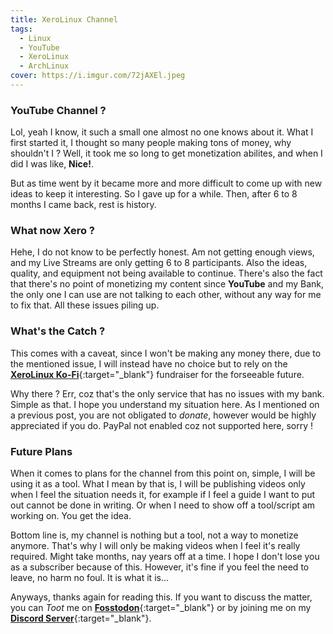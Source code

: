 ```yaml
---
title: XeroLinux Channel
tags:
  - Linux
  - YouTube
  - XeroLinux
  - ArchLinux
cover: https://i.imgur.com/72jAXEl.jpeg
---
```


### YouTube Channel ?

Lol, yeah I know, it such a small one almost no one knows about it. What I first started it, I thought so many people making tons of money, why shouldn't I ? Well, it took me so long to get monetization abilites, and when I did I was like, **Nice!**.

But as time went by it became more and more difficult to come up with new ideas to keep it interesting. So I gave up for a while. Then, after 6 to 8 months I came back, rest is history.

### What now Xero ?

Hehe, I do not know to be perfectly honest. Am not getting enough views, and my Live Streams are only getting 6 to 8 participants. Also the ideas, quality, and equipment not being available to continue. There's also the fact that there's no point of monetizing my content since **YouTube** and my Bank, the only one I can use are not talking to each other, without any way for me to fix that. All these issues piling up.

### What's the Catch ?

This comes with a caveat, since I won't be making any money there, due to the mentioned issue, I will instead have no choice but to rely on the [**XeroLinux Ko-Fi**](https://ko-fi.com/XeroLinux){:target="_blank"} fundraiser for the forseeable future.

Why there ? Err, coz that's the only service that has no issues with my bank. Simple as that. I hope you understand my situation here. As I mentioned on a previous post, you are not obligated to *donate*, however would be highly appreciated if you do. PayPal not enabled coz not supported here, sorry !

### Future Plans

When it comes to plans for the channel from this point on, simple, I will be using it as a tool. What I mean by that is, I will be publishing videos only when I feel the situation needs it, for example if I feel a guide I want to put out cannot be done in writing. Or when I need to show off a tool/script am working on. You get the idea.

Bottom line is, my channel is nothing but a tool, not a way to monetize anymore. That's why I will only be making videos when I feel it's really required. Might take months, nay years off at a time. I hope I don't lose you as a subscriber because of this. However, it's fine if you feel the need to leave, no harm no foul. It is what it is...

Anyways, thanks again for reading this. If you want to discuss the matter, you can *Toot* me on [**Fosstodon**](https://fosstodon.org/@XeroLinux){:target="_blank"} or by joining me on my [**Discord Server**](https://discord.gg/5sqxTSuKZu){:target="_blank"}.
